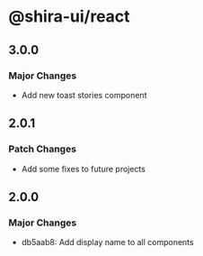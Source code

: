 # @shira-ui/react

## 3.0.0

### Major Changes

- Add new toast stories component

## 2.0.1

### Patch Changes

- Add some fixes to future projects

## 2.0.0

### Major Changes

- db5aab8: Add display name to all components
